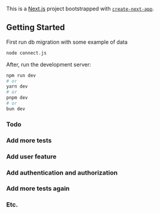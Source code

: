 This is a [Next.js](https://nextjs.org/) project bootstrapped with [`create-next-app`](https://github.com/vercel/next.js/tree/canary/packages/create-next-app).

## Getting Started

First run db migration with some example of data
```bash
node connect.js
```

After, run the development server:

```bash
npm run dev
# or
yarn dev
# or
pnpm dev
# or
bun dev
```
### Todo
### Add more tests
### Add user feature
### Add authentication and authorization
### Add more tests again
### Etc.
